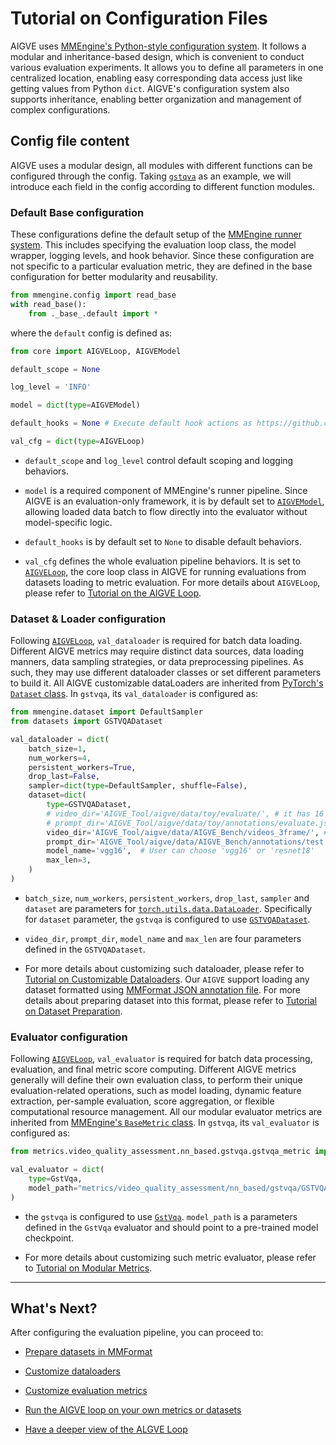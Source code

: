 # Tutorial on Configuration Files

AIGVE uses [MMEngine's Python-style configuration system](https://mmengine.readthedocs.io/en/latest/advanced_tutorials/config.html). It follows a modular and inheritance-based design, which is convenient to conduct various evaluation experiments. 
It allows you to define all parameters in one centralized location, enabling easy corresponding data access just like getting values from Python `dict`.
AIGVE's configuration system also supports inheritance, enabling better organization and management of complex configurations.

## Config file content

AIGVE uses a modular design, all modules with different functions can be configured through the config. Taking [`gstqva`](https://github.com/ShaneXiangH/AIGVE_Tool/blob/main/aigve/configs/gstvqa.py) as an example, we will introduce each field in the config according to different function modules.

### Default Base configuration

These configurations define the default setup of the [MMEngine runner system](https://github.com/open-mmlab/mmengine/blob/main/mmengine/runner/runner.py). This includes specifying the evaluation loop class, the model wrapper, logging levels, and hook behavior. Since these configuration are not specific to a particular evaluation metric, they are defined in the base configuration for better modularity and reusability.

```python
from mmengine.config import read_base
with read_base():
    from ._base_.default import *
```

where the `default` config is defined as: 

```python
from core import AIGVELoop, AIGVEModel

default_scope = None

log_level = 'INFO'

model = dict(type=AIGVEModel)

default_hooks = None # Execute default hook actions as https://github.com/open-mmlab/mmengine/blob/85c83ba61689907fb1775713622b1b146d82277b/mmengine/runner/runner.py#L1896

val_cfg = dict(type=AIGVELoop)
```

* `default_scope` and `log_level` control default scoping and logging behaviors.

* `model` is a required component of MMEngine's runner pipeline. Since AIGVE is an evaluation-only framework, it is by default set to [`AIGVEModel`](https://github.com/ShaneXiangH/AIGVE_Tool/blob/main/aigve/core/models.py), allowing loaded data batch to flow directly into the evaluator without model-specific logic.

* `default_hooks` is by default set to `None` to disable default behaviors.

* `val_cfg` defines the whole evaluation pipeline behaviors. It is set to [`AIGVELoop`](https://github.com/ShaneXiangH/AIGVE_Tool/blob/main/aigve/core/loops.py), the core loop class in AIGVE for running evaluations from datasets loading to metric evaluation. For more details about `AIGVELoop`, please refer to [Tutorial on the AIGVE Loop](../advanced/loop.md). 


### Dataset & Loader configuration

Following [`AIGVELoop`](https://github.com/ShaneXiangH/AIGVE_Tool/blob/main/aigve/core/loops.py), `val_dataloader` is required for batch data loading. Different AIGVE metrics may require distinct data sources, data loading manners, data sampling strategies, or data preprocessing pipelines. As such, they may use different dataloader classes or set different parameters to build it. All AIGVE customizable dataLoaders are inherited from [PyTorch's `Dataset` class](https://pytorch.org/tutorials/beginner/basics/data_tutorial.html). In `gstvqa`, its `val_dataloader` is configured as: 

```python
from mmengine.dataset import DefaultSampler
from datasets import GSTVQADataset

val_dataloader = dict(
    batch_size=1,
    num_workers=4,
    persistent_workers=True,
    drop_last=False,
    sampler=dict(type=DefaultSampler, shuffle=False),
    dataset=dict(
        type=GSTVQADataset,
        # video_dir='AIGVE_Tool/aigve/data/toy/evaluate/', # it has 16 frames for each video, each frame is [512, 512, 3]
        # prompt_dir='AIGVE_Tool/aigve/data/toy/annotations/evaluate.json',
        video_dir='AIGVE_Tool/aigve/data/AIGVE_Bench/videos_3frame/', # it has 81 frames for each video, each frame is [768, 1360, 3]
        prompt_dir='AIGVE_Tool/aigve/data/AIGVE_Bench/annotations/test.json',
        model_name='vgg16',  # User can choose 'vgg16' or 'resnet18'
        max_len=3,
    )
)
```

* `batch_size`, `num_workers`, `persistent_workers`, `drop_last`, `sampler` and `dataset` are parameters for [`torch.utils.data.DataLoader`](https://pytorch.org/docs/stable/data.html#torch.utils.data.DataLoader). Specifically for `dataset` parameter, the `gstvqa` is configured to use [`GSTVQADataset`](https://github.com/ShaneXiangH/AIGVE_Tool/blob/main/aigve/datasets/gstvqa_dataset.py#L62). 

* `video_dir`, `prompt_dir`, `model_name` and `max_len` are four parameters defined in the `GSTVQADataset`. 

* For more details about customizing such dataloader, please refer to [Tutorial on Customizable Dataloaders](./dataloader.md). Our `AIGVE` support loading any dataset formatted using [MMFormat JSON annotation file](https://mmengine.readthedocs.io/en/latest/advanced_tutorials/basedataset.html). For more details about preparing dataset into this format, please refer to [Tutorial on Dataset Preparation](./dataset.md). 


### Evaluator configuration

Following [`AIGVELoop`](https://github.com/ShaneXiangH/AIGVE_Tool/blob/main/aigve/core/loops.py), `val_evaluator` is required for batch data processing, evaluation, and final metric score computing. Different AIGVE metrics generally will define their own evaluation class, to perform their unique evaluation-related operations, such as model loading, dynamic feature extraction, per-sample evaluation, score aggregation, or flexible computational resource management. All our modular evaluator metrics are inherited from [MMEngine's `BaseMetric` class](https://github.com/open-mmlab/mmengine/blob/main/mmengine/evaluator/metric.py#L16). In `gstvqa`, its `val_evaluator` is configured as: 

```python
from metrics.video_quality_assessment.nn_based.gstvqa.gstvqa_metric import GstVqa

val_evaluator = dict(
    type=GstVqa,
    model_path="metrics/video_quality_assessment/nn_based/gstvqa/GSTVQA/TCSVT_Release/GVQA_Release/GVQA_Cross/models/training-all-data-GSTVQA-konvid-EXP0-best",
)
```

* the `gstvqa` is configured to use [`GstVqa`](https://github.com/ShaneXiangH/AIGVE_Tool/blob/main/aigve/metrics/video_quality_assessment/nn_based/gstvqa/gstvqa_metric.py#L15). `model_path` is a parameters defined in the `GstVqa` evaluator and should point to a pre-trained model checkpoint.

* For more details about customizing such metric evaluator, please refer to [Tutorial on Modular Metrics](./evaluator.md). 


---

## What's Next?

After configuring the evaluation pipeline, you can proceed to:

- [Prepare datasets in MMFormat](./dataset.md)

- [Customize dataloaders](./dataloader.md)

- [Customize evaluation metrics](./evaluator.md)

- [Run the AIGVE loop on your own metrics or datasets](./running.md)

- [Have a deeper view of the ALGVE Loop](../advanced/loop.md)